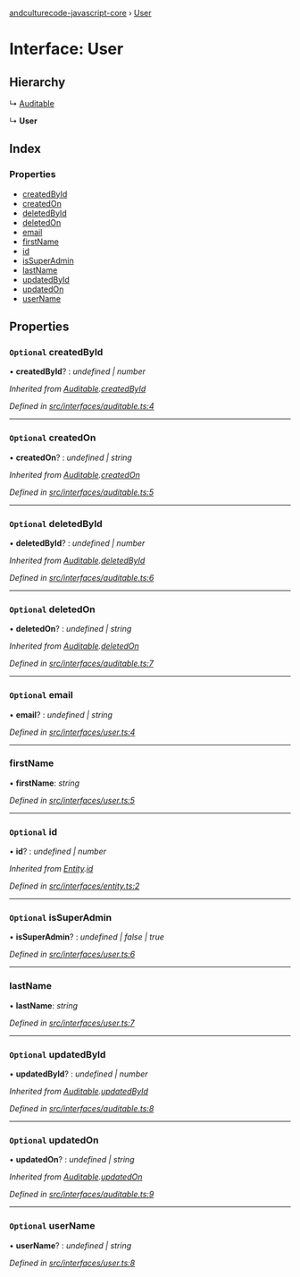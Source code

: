 [andculturecode-javascript-core](../README.md) › [User](user.md)

# Interface: User

## Hierarchy

  ↳ [Auditable](auditable.md)

  ↳ **User**

## Index

### Properties

* [createdById](user.md#optional-createdbyid)
* [createdOn](user.md#optional-createdon)
* [deletedById](user.md#optional-deletedbyid)
* [deletedOn](user.md#optional-deletedon)
* [email](user.md#optional-email)
* [firstName](user.md#firstname)
* [id](user.md#optional-id)
* [isSuperAdmin](user.md#optional-issuperadmin)
* [lastName](user.md#lastname)
* [updatedById](user.md#optional-updatedbyid)
* [updatedOn](user.md#optional-updatedon)
* [userName](user.md#optional-username)

## Properties

### `Optional` createdById

• **createdById**? : *undefined | number*

*Inherited from [Auditable](auditable.md).[createdById](auditable.md#optional-createdbyid)*

*Defined in [src/interfaces/auditable.ts:4](https://github.com/AndcultureCode/AndcultureCode.JavaScript.Core/blob/1a5aab8/src/interfaces/auditable.ts#L4)*

___

### `Optional` createdOn

• **createdOn**? : *undefined | string*

*Inherited from [Auditable](auditable.md).[createdOn](auditable.md#optional-createdon)*

*Defined in [src/interfaces/auditable.ts:5](https://github.com/AndcultureCode/AndcultureCode.JavaScript.Core/blob/1a5aab8/src/interfaces/auditable.ts#L5)*

___

### `Optional` deletedById

• **deletedById**? : *undefined | number*

*Inherited from [Auditable](auditable.md).[deletedById](auditable.md#optional-deletedbyid)*

*Defined in [src/interfaces/auditable.ts:6](https://github.com/AndcultureCode/AndcultureCode.JavaScript.Core/blob/1a5aab8/src/interfaces/auditable.ts#L6)*

___

### `Optional` deletedOn

• **deletedOn**? : *undefined | string*

*Inherited from [Auditable](auditable.md).[deletedOn](auditable.md#optional-deletedon)*

*Defined in [src/interfaces/auditable.ts:7](https://github.com/AndcultureCode/AndcultureCode.JavaScript.Core/blob/1a5aab8/src/interfaces/auditable.ts#L7)*

___

### `Optional` email

• **email**? : *undefined | string*

*Defined in [src/interfaces/user.ts:4](https://github.com/AndcultureCode/AndcultureCode.JavaScript.Core/blob/1a5aab8/src/interfaces/user.ts#L4)*

___

###  firstName

• **firstName**: *string*

*Defined in [src/interfaces/user.ts:5](https://github.com/AndcultureCode/AndcultureCode.JavaScript.Core/blob/1a5aab8/src/interfaces/user.ts#L5)*

___

### `Optional` id

• **id**? : *undefined | number*

*Inherited from [Entity](entity.md).[id](entity.md#optional-id)*

*Defined in [src/interfaces/entity.ts:2](https://github.com/AndcultureCode/AndcultureCode.JavaScript.Core/blob/1a5aab8/src/interfaces/entity.ts#L2)*

___

### `Optional` isSuperAdmin

• **isSuperAdmin**? : *undefined | false | true*

*Defined in [src/interfaces/user.ts:6](https://github.com/AndcultureCode/AndcultureCode.JavaScript.Core/blob/1a5aab8/src/interfaces/user.ts#L6)*

___

###  lastName

• **lastName**: *string*

*Defined in [src/interfaces/user.ts:7](https://github.com/AndcultureCode/AndcultureCode.JavaScript.Core/blob/1a5aab8/src/interfaces/user.ts#L7)*

___

### `Optional` updatedById

• **updatedById**? : *undefined | number*

*Inherited from [Auditable](auditable.md).[updatedById](auditable.md#optional-updatedbyid)*

*Defined in [src/interfaces/auditable.ts:8](https://github.com/AndcultureCode/AndcultureCode.JavaScript.Core/blob/1a5aab8/src/interfaces/auditable.ts#L8)*

___

### `Optional` updatedOn

• **updatedOn**? : *undefined | string*

*Inherited from [Auditable](auditable.md).[updatedOn](auditable.md#optional-updatedon)*

*Defined in [src/interfaces/auditable.ts:9](https://github.com/AndcultureCode/AndcultureCode.JavaScript.Core/blob/1a5aab8/src/interfaces/auditable.ts#L9)*

___

### `Optional` userName

• **userName**? : *undefined | string*

*Defined in [src/interfaces/user.ts:8](https://github.com/AndcultureCode/AndcultureCode.JavaScript.Core/blob/1a5aab8/src/interfaces/user.ts#L8)*
